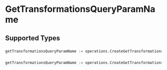 # GetTransformationsQueryParamName


## Supported Types

### 

```go
getTransformationsQueryParamName := operations.CreateGetTransformationsQueryParamNameStr(string{/* values here */})
```

### 

```go
getTransformationsQueryParamName := operations.CreateGetTransformationsQueryParamNameArrayOfstr([]string{/* values here */})
```

